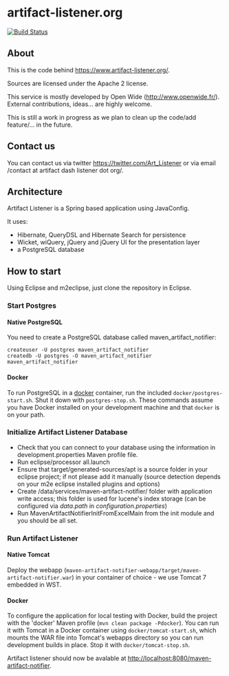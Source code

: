 artifact-listener.org
=====================

[![Build Status](https://travis-ci.org/openwide-java/artifact-listener.svg?branch=master)](https://travis-ci.org/openwide-java/artifact-listener)

About
-----

This is the code behind https://www.artifact-listener.org/.

Sources are licensed under the Apache 2 license.

This service is mostly developed by Open Wide (http://www.openwide.fr/). External contributions, ideas... are highly welcome.

This is still a work in progress as we plan to clean up the code/add feature/... in the future.

Contact us
----------

You can contact us via twitter https://twitter.com/Art_Listener or via email /contact at artifact dash listener dot org/.

Architecture
------------

Artifact Listener is a Spring based application using JavaConfig.

It uses:
- Hibernate, QueryDSL and Hibernate Search for persistence
- Wicket, wiQuery, jQuery and jQuery UI for the presentation layer
- a PostgreSQL database

How to start
------------

Using Eclipse and m2eclipse, just clone the repository in Eclipse.

### Start Postgres

#### Native PostgreSQL

You need to create a PostgreSQL database called maven_artifact_notifier:
```
createuser -U postgres maven_artifact_notifier
createdb -U postgres -O maven_artifact_notifier maven_artifact_notifier
```

#### Docker

To run PostgreSQL in a [docker](https://www.docker.com/) container, run the included `docker/postgres-start.sh`.
Shut it down with `postgres-stop.sh`. These commands assume you have Docker installed on your
development machine and that `docker` is on your path.

### Initialize Artifact Listener Database

- Check that you can connect to your database using the information in development.properties Maven profile file.
- Run eclipse/processor all.launch
- Ensure that target/generated-sources/apt is a source folder in your eclipse project; if not please add it manually
(source detection depends on your m2e eclipse installed plugins and options)
- Create /data/services/maven-artifact-notifier/ folder with application write access; this folder is used for lucene's
index storage (can be configured via *data.path* in *configuration.properties*)
- Run MavenArtifactNotifierInitFromExcelMain from the init module and you should be all set.

### Run Artifact Listener

#### Native Tomcat

Deploy the webapp (`maven-artifact-notifier-webapp/target/maven-artifact-notifier.war`) in your container of choice - we use Tomcat 7 embedded in WST.

#### Docker

To configure the application for local testing with Docker, build the project with the 'docker' Maven profile (`mvn clean package -Pdocker`).
You can run it with Tomcat in a Docker container using `docker/tomcat-start.sh`, which mounts the WAR file into Tomcat's  webapps directory so you can run development builds in place. Stop it with `docker/tomcat-stop.sh`.

Artifact listener should now be avalable at [http://localhost:8080/maven-artifact-notifier](http://localhost:8080/maven-artifact-notifier).